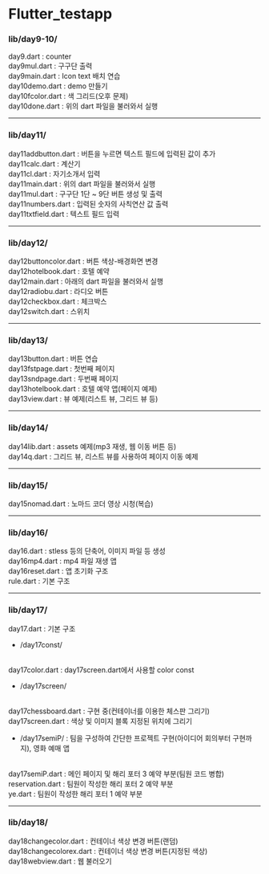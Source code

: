 # Flutter_testapp

### lib/day9-10/

day9.dart : counter
<br>
day9mul.dart : 구구단 출력
<br>
day9main.dart : Icon text 배치 연습
<br>
day10demo.dart : demo 만들기
<br>
day10fcolor.dart : 색 그리드(오후 문제)
<br>
day10done.dart : 위의 dart 파일을 불러와서 실행
<br>

---

### lib/day11/

day11addbutton.dart : 버튼을 누르면 텍스트 필드에 입력된 값이 추가
<br>
day11calc.dart : 계산기
<br>
day11cl.dart : 자기소개서 입력
<br>
day11main.dart : 위의 dart 파일을 불러와서 실행
<br>
day11mul.dart : 구구단 1단 ~ 9단 버튼 생성 및 출력
<br>
day11numbers.dart : 입력된 숫자의 사칙연산 값 출력
<br>
day11txtfield.dart : 텍스트 필드 입력
<br>

---

### lib/day12/

day12buttoncolor.dart : 버튼 색상-배경화면 변경
<br>
day12hotelbook.dart : 호텔 예약
<br>
day12main.dart : 아래의 dart 파일을 불러와서 실행
<br>
day12radiobu.dart : 라디오 버튼
<br>
day12checkbox.dart : 체크박스
<br>
day12switch.dart : 스위치
<br>

---

### lib/day13/

day13button.dart : 버튼 연습
<br>
day13fstpage.dart : 첫번째 페이지
<br>
day13sndpage.dart : 두번째 페이지
<br>
day13hotelbook.dart : 호텔 예약 앱(페이지 예제)
<br>
day13view.dart : 뷰 예제(리스트 뷰, 그리드 뷰 등)

--- 

### lib/day14/

day14lib.dart : assets 예제(mp3 재생, 웹 이동 버튼 등)
<br>
day14q.dart : 그리드 뷰, 리스트 뷰를 사용하여 페이지 이동 예제
<br>

--- 

### lib/day15/

day15nomad.dart : 노마드 코더 영상 시청(복습)
<br>

--- 

### lib/day16/

day16.dart : stless 등의 단축어, 이미지 파일 등 생성
<br>
day16mp4.dart : mp4 파일 재생 앱
<br>
day16reset.dart : 앱 초기화 구조
<br>
rule.dart : 기본 구조
<br>

--- 

### lib/day17/

day17.dart : 기본 구조
<br> 
* /day17const/
<br>
day17color.dart : day17screen.dart에서 사용할 color const
<br>

* /day17screen/
<br>
day17chessboard.dart : 구현 중(컨테이너를 이용한 체스판 그리기)
<br>
day17screen.dart : 색상 및 이미지 블록 지정된 위치에 그리기
<br>

* /day17semiP/ : 팀을 구성하여 간단한 프로젝트 구현(아이디어 회의부터 구현까지), 영화 예매 앱
<br>
day17semiP.dart : 메인 페이지 및 해리 포터 3 예약 부분(팀원 코드 병합)
<br>
reservation.dart : 팀원이 작성한 해리 포터 2 예약 부분
<br>
ye.dart : 팀원이 작성한 해리 포터 1 예약 부분
<br>

--- 

### lib/day18/

day18changecolor.dart : 컨테이너 색상 변경 버튼(랜덤)
<br>
day18changecolorex.dart : 컨테이너 색상 변경 버튼(지정된 색상)
<br>
day18webview.dart : 웹 불러오기
<br>


